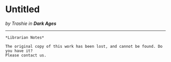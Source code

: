 # Untitled

_by Trashie in **Dark Ages**_

***

```
*Librarian Notes*

The original copy of this work has been lost, and cannot be found. Do you have it?
Please contact us.
```
